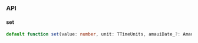 

### API

#### set

```ts
default function set(value: number, unit: TTimeUnits, amauiDate_?: AmauiDate): AmauiDate;
```

